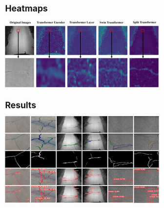 # Heatmaps
![image](https://github.com/Yuanlin-Zhao/CLST/blob/main/CLST/CLST/haetmaps.png)

# Results
![image](https://github.com/Yuanlin-Zhao/CLST/blob/main/CLST/CLST/detectall.jpg)

 
